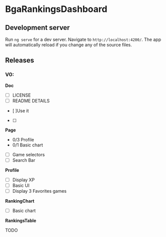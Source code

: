 # BgaRankingsDashboard


## Development server

Run `ng serve` for a dev server. Navigate to `http://localhost:4200/`. The app will automatically reload if you change any of the source files.

## Releases
### V0:
**Doc**
- [ ] LICENSE
- [ ] README DETAILS
- [ ]Use it
- [ ]

**Page**
- 0/3 Profile
- 0/1 Basic chart
- [ ] Game selectors 
- [ ] Search Bar

**Profile**
- [ ] Display XP
- [ ] Basic UI
- [ ] Display 3 Favorites games

**RankingChart**
- [ ] Basic chart

**RankingsTable**

TODO

